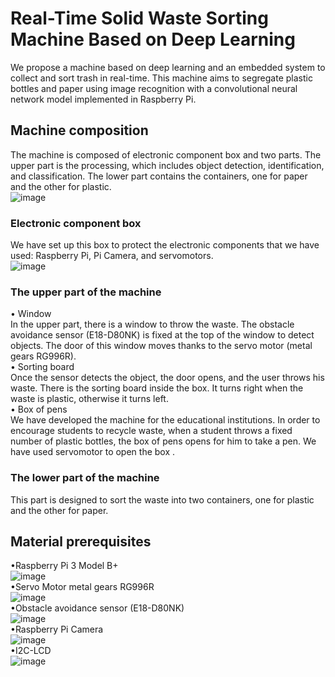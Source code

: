 # Real-Time Solid Waste Sorting Machine Based on Deep Learning
We propose a machine based on deep learning and an embedded system to collect and sort trash in real-time. This machine aims to segregate plastic bottles and paper using image recognition with a convolutional neural network model implemented in Raspberry Pi. 

## Machine composition
The machine is composed of electronic component box and two parts. The upper part is the processing, which includes object detection, identification, and classification. The lower part contains the containers, one for paper and the other for plastic.   
![image](https://user-images.githubusercontent.com/25481084/216020859-f6b10155-80cf-44ac-bd7a-ed1cfa4f3a0d.png)

### Electronic component box
We have set up this box to protect the electronic components that we have used: Raspberry Pi, Pi Camera, and servomotors.  
![image](https://user-images.githubusercontent.com/25481084/216021733-c2270364-013e-4fc4-ba5e-1821a93c839f.png)
### The upper part of the machine
•	Window  
In the upper part, there is a window to throw the waste. The obstacle avoidance sensor (E18-D80NK) is fixed at the top of the window to detect objects.
The door of this window moves thanks to the servo motor (metal gears RG996R).   
•	Sorting board    
Once the sensor detects the object, the door opens, and the user throws his waste. There is the sorting board inside the box. It turns right when the waste is plastic, otherwise it turns left.  
•	Box of pens  
We have developed the machine for the educational institutions. In order to encourage students to recycle waste, when a student throws a fixed number of plastic bottles, the box of pens opens for him to take a pen. We have used servomotor to open the box . 
### The lower part of the machine
This part is designed to sort the waste into two containers, one for plastic and the other for paper. 

## Material prerequisites
•Raspberry Pi 3 Model B+      
![image](https://user-images.githubusercontent.com/25481084/216034248-9df339bf-2ba2-4847-ae50-e2d7d1d80bd6.png)  
•Servo Motor metal gears RG996R  
![image](https://user-images.githubusercontent.com/25481084/216032842-7105f8a6-a7ae-4b00-892f-51d1b92d263e.png)  
•Obstacle avoidance sensor (E18-D80NK)    
![image](https://user-images.githubusercontent.com/25481084/216033578-16db2294-d499-4535-b91b-d4149a90ca25.png)  
•Raspberry Pi Camera      
![image](https://user-images.githubusercontent.com/25481084/216034943-ce1e2ec4-3a63-4b2b-9d1c-93b4a413cb71.png)  
•I2C-LCD       
![image](https://user-images.githubusercontent.com/25481084/216035984-f78f5b47-afe1-4e7f-a71a-58d5232f2a90.png)




